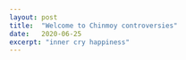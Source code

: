 ```yaml
---
layout: post
title:  "Welcome to Chinmoy controversies"
date:   2020-06-25
excerpt: "inner cry happiness"
---
```

